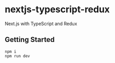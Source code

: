 # nextjs-typescript-redux

Next.js with TypeScript and Redux

## Getting Started

```
npm i
npm run dev
```
